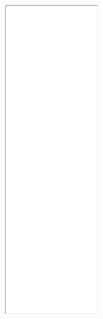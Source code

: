 <iframe src="./cda/terminology.html" width="auto" height="1000"></iframe>

<script>
  window.addEventListener('message', function(event) {
    // Vérifie que le message vient de la source attendue (l'iframe)
    if (event.origin === "./cda/terminology.html") { 
      var iframe = document.getElementById('terminology');
      // Ajuste la hauteur de l'iframe en fonction de la valeur envoyée
      iframe.style.height = event.data.height + "px";
    }
  });
</script>